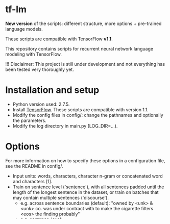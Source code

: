 # tf-lm
**New version** of the scripts: different structure, more options + pre-trained language models.

These scripts are compatible with TensorFlow **v1.1**. 

This repository contains scripts for recurrent neural network language modeling with TensorFlow.

!!! Disclaimer: This project is still under development and not everything has been tested very thoroughly yet.

# Installation and setup

* Python version used: 2.7.5. 
* Install [TensorFlow](https://www.tensorflow.org/versions/0.6.0/get_started/os_setup.html#download-and-setup). These scripts are compatible with version 1.1.
* Modify the config files in config/: change the pathnames and optionally the parameters.
* Modify the log directory in main.py (LOG_DIR=...).

# Options

For more information on how to specify these options in a configuration file, see the README in config/.

* Input units: words, characters, character n-gram or concatenated word and characters [1].
* Train on sentence level ('sentence'), with all sentences padded until the length of the longest sentence in the dataset, or train on batches that may contain multiple sentences ('discourse'). 
  * e.g. across sentence boundaries (default): "owned by \<unk\> & \<unk\> co. was under contract with <unk> to make the cigarette filters \<eos\> the finding probably"
  * e.g. sentence-level: 
    * "\<bos\> the plant which is owned by \<unk\> & \<unk\> co. was under contract with \<unk\> to make the cigarette filters \<eos\> @ @ @ @ @ @ @ @ @ @ @ @ @ @ @ @ @ @ @ @ @ @ @ @ @ @ @ @ @ @ @ @ @ @ @ @ @ @ @ @ @ @ @ @ @ @ @ @ @ @ @ @ @ @ @ @ @ @ @ @ @ @"
    * "\<bos\> the finding probably will support those who argue that the u.s. should regulate the class of asbestos including <\unk\> more \<unk\> than the common kind of asbestos \<unk\> found in most schools and other buildings dr. \<unk\> said \<eos\> @ @ @ @ @ @ @ @ @ @ @ @ @ @ @ @ @ @ @ @ @ @ @ @ @ @ @ @ @ @ @ @ @ @ @ @ @ @ @ @ @ @ @ @"
* Training schedules:
  * Fixed training schedule
  * Early stopping based on comparison with previous *n* validation perplexities
  * Learning rate decay
* Optimizers: stochastic gradient descent, adam, adagrad.
* Full softmax or sampled softmax. 
* Testing options:
  * Perplexity (of the standard validation set or test set: same configuration file as for training, but set --train False and --test False or --valid False respectively)
  * Re-scoring: log probabilities per sentence
  * Predicting the next word(s) given a prefix
  * Generate debugging file similar to SRILM's -debug 2 option: can be used to calculate interpolation weights
* Reading the data all at once or streaming sentence per sentence.
 

# Code overview

Main script:

* main.py:
  * --config: configuration file specifying all options
  * --train: boolean marking whether you want to train the model or not (default = True)
  * --valid: boolean marking whether you want to validate the model or not (default = True)
  * --test: boolean marking whether you want to test the model or not (default = True)
  * --device: use with 'cpu' if you want to explicitly run on cpu, otherwise it will try to run on gpu
  

Other scripts:

* configuration.py: handles configuration files
* lm.py: classes for language models
* lm_data.py: contains several classes for handling the language model data in different ways
* multiple_lm_data.py: class that handles several lm_data classes (for models with concatenated word and character embedding [1])
* run_epoch.py: calls lm_data to get batches of data, feeds the batches to the language model and calculates the probability/perplexity
* trainer.py: classes for training the model
* writer.py: for writing to multiple output streams

# Possible combinations

| Input unit | Batching | Model | Testing options | Example (arguments only)
| --- | --- | --- | --- | --- |
| Word | Discourse | Unidirectional | Perplexity | --config ../config/en-ptb_word_discourse.config (--train False --valid False)
| Word | Discourse | Unidirectional | Rescore | --config ../config/en-ptb_word_discourse_rescore.config
| Word | Discourse | Unidirectional | Predict next word(s) | --config ../config/en-ptb_word_discourse_predict.config
| Word | Discourse | Unidirectional | Generate debug file | --config ../config/en-ptb_word_discourse_debug2.config
| Word | Sentence | Unidirectional | Perplexity | --config ../config/en-ptb_word_sentence.config (--train False --valid False)
| Word | Sentence | Unidirectional | Rescore | --config ../config/en-ptb_word_sentence_rescore.config
| Word | Discourse | Unidirectional | Predict next word(s) | --config ../config/en-ptb_word_sentence_predict.config
| Word | Sentence | Unidirectional | Generate debug file | --config ../config/en-ptb_word_sentence_debug2.config
| Word | Sentence | Bidirectional | Perplexity | --config ../config/en-ptb_word_sentence_bidir.config (--train False --valid False)
| Character | Discourse | Unidirectional | Perplexity | --config ../config/en-ptb_char_discourse.config (--train False --valid False)
| Character | Discourse | Unidirectional | Rescore |
| Character | Discourse | Unidirectional | Predict next word(s) |
| Word-Character | Discourse | Unidirectional | Perplexity | --config ../config/en-ptb_wordchar9-invert_discourse.config (--train False --valid False)
| Character n-gram | Discourse | Unidirectional | Perplexity | --config en-ptb_char2gram_discourse.config (--train False --valid False)



# Example commands

For these examples, you can download the [Penn TreeBank](https://catalog.ldc.upenn.edu/ldc99t42), [WikiText](https://www.salesforce.com/products/einstein/ai-research/the-wikitext-dependency-language-modeling-dataset/) or use you own dataset. The data should be divided in a train.txt, valid.txt and test.txt and the correct data path should be specified in the configuration file ('data_path').

Train and evaluate a word-level language model on Penn Treebank:

python main.py --config ../config/en-ptb_word_discourse.config

# Pre-trained models

We release models pre-trained on Penn TreeBank, WikiText, the Corpus of Spoken Dutch and a corpus of Dutch subtitles. 

This work is still in progress, but the models can be found [here](http://homes.esat.kuleuven.be/~lverwimp/lstm_lm/).

# Contact

If you have any questions, mail to lyan.verwimp [at] esat.kuleuven.be.

[1] Verwimp, L., Pelemans, J., hamme, H. V., and Wambacq, P. (2017). Character-Word LSTM Language Models. *Proceedings of the European Chapter of the Association for Computational Linguistics (EACL)*, pages 417–427.
